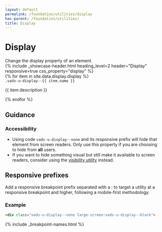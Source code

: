 ```yaml
---
layout: default
permalink: /foundation/utilities/display
has-parent: /foundation/utilities/
title: Display
---
```


# Display

<div class="va-introtext">
Change the display property of an element.
</div>

<div class="site-showcase">
  {%
    include _showcase-header.html
    heading_level=2
    header="Display"
    responsive=true
    css_property="display"
  %}
  <div class="vads-l-row">
    {% for item in site.data.display.display %}
      <div class="vads-l-col--12 site-showcase__col vads-u-display--flex vads-u-flex-direction--column {% if forloop.index == 1 %}vads-u-border-top--0{% endif %}">
        <div>
          <code class="code">.vads-u-display--{{ item.name }} </code>
        </div>
        <div>
          <p>{{ item.description }}</p>
        </div>
      </div>
    {% endfor %}
  </div>
</div>

## Guidance

### Accessibility

- Using code `vads-u-display--none` and its responsive prefix will hide that element from screen readers. Only use this property if you are choosing to hide from **all** users.
- If you want to hide something visual but still make it available to screen readers, consider using the [visibility utility](visibility) instead.

## Responsive prefixes

Add a responsive breakpoint prefix separated with a : to target a utility at a responsive breakpoint and higher, following a mobile-first methodology.

### Example

```html
<div class="vads-u-display--none large-screen:vads-u-display--block">
```
{% include _breakpoint-names.html %}